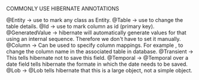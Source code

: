COMMONLY USE HIBERNATE ANNOTATIONS

@Entity -> use to mark any class as Entity.
@Table -> use to change the table details.
@Id -> use to mark column as id (primary key).
@GeneratedValue -> hibernate will automatically generate values for that using an internal sequence. Therefore we don't have to set it manually.
@Column -> Can be used to specify column mappings. For example , to change the column name in the associated table in database.
@Transient -> This tells hibernate not to save this field.
@Temporal -> @Temporal over a date field tells hibernate the formate in which the date needs to be saved.
@Lob -> @Lob tells hibernate that this is a large object, not a simple object.
